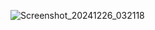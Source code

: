 ![Screenshot_20241226_032118](https://github.com/user-attachments/assets/885d4ae3-ff01-40fc-ae21-b16845fa27ad)
